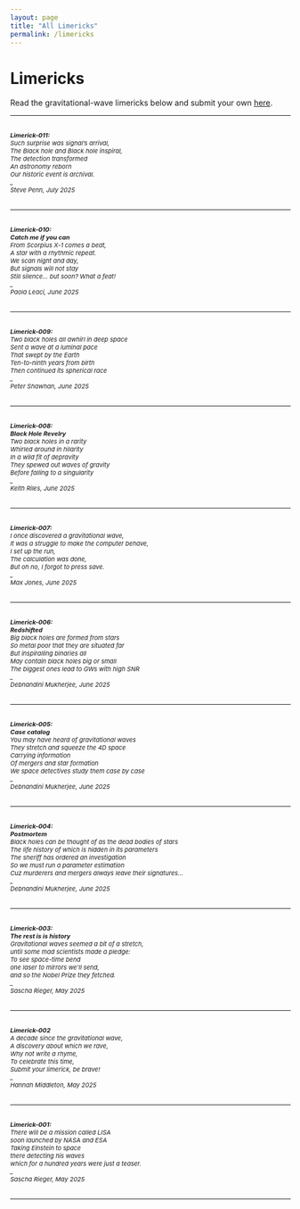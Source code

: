 ```yaml
---
layout: page
title: "All Limericks"
permalink: /limericks
---
```


<h1>Limericks</h1>


<p>Read the gravitational-wave limericks below and submit your own <a href="https://hannahm8.github.io/gwlimericks/how-to-submit">here</a>.<br></p>


<hr>

<p style="font-size:11px" style="color:#3A003A;"><br><i>
<b>Limerick-011:</b><br>
Such surprise was signal’s arrival,<br>
The Black hole and Black hole inspiral,<br>
The detection transformed<br>
An astronomy reborn<br>
Our historic event is archival.<br>
  _ <br>
Steve Penn, July 2025<br></i>
<br>
</p>

<hr>

<p style="font-size:11px" style="color:#3A003A;"><br><i>
<b>Limerick-010:<br>Catch me if you can</b><br>
From Scorpius X-1 comes a beat,<br>
A star with a rhythmic repeat.<br>
We scan night and day,<br>
But signals will not stay<br>
Still silence… but soon? What a feat!<br>
  _ <br>
Paola Leaci, June 2025<br></i>
<br>
</p>


<hr>

<p style="font-size:11px" style="color:#3A003A;"><br><i>
<b>Limerick-009:</b><br>
Two black holes all awhirl in deep space<br>
Sent a wave at a luminal pace<br>
That swept by the Earth<br>
Ten-to-ninth years from birth<br>
Then continued its spherical race<br>
  _ <br>
Peter Shawhan, June 2025<br></i>
<br>
</p>


<hr>

<p style="font-size:11px" style="color:#3A003A;"><br><i>
<b>Limerick-008:<br>Black Hole Revelry</b><br>
Two black holes in a rarity<br>
Whirled around in hilarity<br>
In a wild fit of depravity<br>
They spewed out waves of gravity<br>
Before falling to a singularity<br>
  _ <br>
Keith Riles, June 2025<br></i>
<br>
</p>

<hr>

<p style="font-size:11px" style="color:#3A003A;"><br><i>
<b>Limerick-007:</b><br>
I once discovered a gravitational wave,<br>
It was a struggle to make the computer behave,<br>
I set up the run,<br>
The calculation was done,<br>
But oh no, I forgot to press save.<br>
  _ <br>
Max Jones, June 2025<br></i>
<br>
</p>


<hr>

<p style="font-size:11px" style="color:#3A003A;"><br><i>
<b>Limerick-006:<br>Redshifted</b><br>
Big black holes are formed from stars<br>
So metal poor that they are situated far<br>
But inspiralling binaries all<br>
May contain black holes big or small<br>
The biggest ones lead to GWs with high SNR<br>
  _ <br>
Debnandini Mukherjee, June 2025<br></i>
<br>
</p>

<hr>


<p style="font-size:11px" style="color:#3A003A;"><br><i>
<b>Limerick-005:<br>Case catalog</b><br>
You may have heard of gravitational waves<br>
They stretch and squeeze the 4D space<br>
Carrying information<br>
Of mergers and star formation<br>
We space detectives study them case by case<br>
  _ <br>
Debnandini Mukherjee, June 2025<br></i>
<br>
</p>

<hr>

<p style="font-size:11px" style="color:#3A003A;"><br><i>
<b>Limerick-004:<br>Postmortem</b><br>
Black holes can be thought of as the dead bodies of stars<br>
The life history of which is hidden in its parameters<br>
The sheriff has ordered an investigation<br>
So we must run a parameter estimation<br>
Cuz murderers and mergers always leave their signatures...<br>
_ <br>
Debnandini Mukherjee, June 2025<br></i>
<br>
</p>

<hr>

<p style="font-size:11px" style="color:#3A003A;"><br><i>
<b>Limerick-003:<br>The rest is is history </b><br>
Gravitational waves seemed a bit of a stretch,<br>
until some mad scientists made a pledge:<br>
To see space-time bend<br>
one laser to mirrors we'll send,<br>
and so the Nobel Prize they fetched.<br>
_ <br>
Sascha Rieger, May 2025<br></i>
<br>
</p>

<hr>

<p style="font-size:11px" style="color:#3A003A;"><br><i>
<b>Limerick-002</b><br>
A decade since the gravitational wave,<br>
A discovery about which we rave,<br> 
Why not write a rhyme,<br>
To celebrate this time,<br>
Submit your limerick, be brave!<br>
_ <br>
Hannah Middleton, May 2025<br></i>
<br>
</p>

<hr>

<p style="font-size:11px" style="color:#3A003A;"><br><i>
<b>Limerick-001:</b><br>
There will be a mission called LISA<br>
soon launched by NASA and ESA<br>
Taking Einstein to space<br>
there detecting his waves<br>
which for a hundred years were just a teaser.<br>
_ <br>
Sascha Rieger, May 2025<br></i>
<br>
</p>

<hr>

